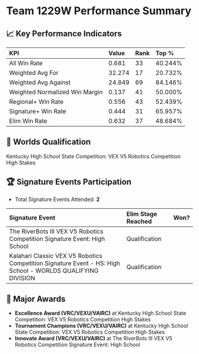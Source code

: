 # Team 1229W Performance Summary

## 📈 Key Performance Indicators
| KPI | Value | Rank | Top % |
|:---|:---|:---|:---|
| All Win Rate | 0.681 | 33 | 40.244% |
| Weighted Avg For | 32.274 | 17 | 20.732% |
| Weighted Avg Against | 24.849 | 69 | 84.146% |
| Weighted Normalized Win Margin | 0.137 | 41 | 50.000% |
| Regional+ Win Rate | 0.556 | 43 | 52.439% |
| Signature+ Win Rate | 0.444 | 31 | 65.957% |
| Elim Win Rate | 0.632 | 37 | 48.684% |


## 🎯 Worlds Qualification
Kentucky High School State Competition: VEX V5 Robotics Competition High Stakes

## 🏆 Signature Events Participation
- Total Signature Events Attended: **2**

| Signature Event | Elim Stage Reached | Won? |
|:----------------|:-------------------|:----|
| The RiverBots III VEX V5 Robotics Competition Signature Event: High School | Qualification |  |
| Kalahari Classic VEX V5 Robotics Competition Signature Event - HS: High School - WORLDS QUALIFYING DIVISION | Qualification |  |


## 🥇 Major Awards
- **Excellence Award (VRC/VEXU/VAIRC)** at Kentucky High School State Competition: VEX V5 Robotics Competition High Stakes
- **Tournament Champions (VRC/VEXU/VAIRC)** at Kentucky High School State Competition: VEX V5 Robotics Competition High Stakes
- **Innovate Award (VRC/VEXU/VAIRC)** at The RiverBots III VEX V5 Robotics Competition Signature Event: High School

